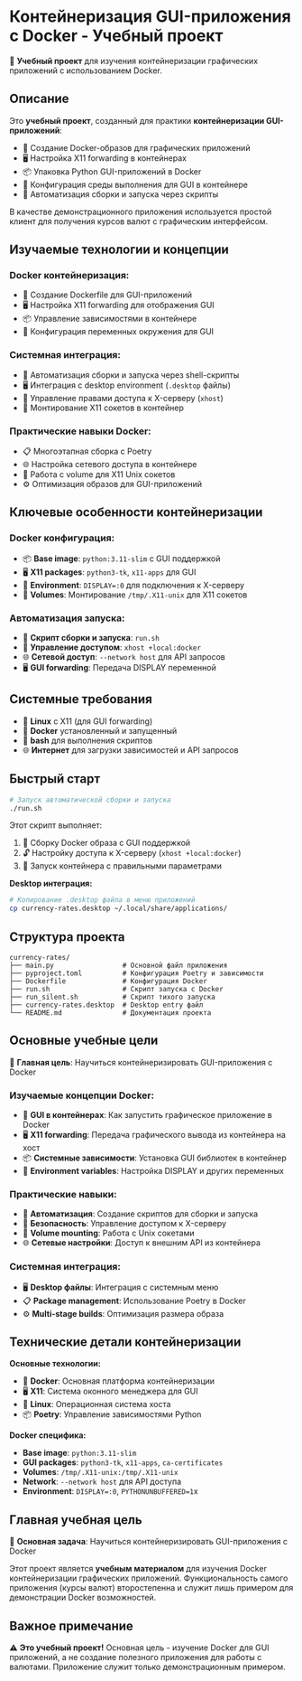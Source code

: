# Контейнеризация GUI-приложения с Docker - Учебный проект

🐳 **Учебный проект** для изучения контейнеризации графических приложений с использованием Docker.

## Описание

Это **учебный проект**, созданный для практики **контейнеризации GUI-приложений**:
- 🐳 Создание Docker-образов для графических приложений
- 🖥️ Настройка X11 forwarding в контейнерах
- 📦 Упаковка Python GUI-приложений в Docker
- 🔧 Конфигурация среды выполнения для GUI в контейнере
- 🚀 Автоматизация сборки и запуска через скрипты

В качестве демонстрационного приложения используется простой клиент для получения курсов валют с графическим интерфейсом.

## Изучаемые технологии и концепции

### Docker контейнеризация:
- 🐳 Создание Dockerfile для GUI-приложений
- 🖥️ Настройка X11 forwarding для отображения GUI
- 📦 Управление зависимостями в контейнере
- 🔧 Конфигурация переменных окружения для GUI

### Системная интеграция:
- 🚀 Автоматизация сборки и запуска через shell-скрипты
- 🖥️ Интеграция с desktop environment (`.desktop` файлы)
- 🔐 Управление правами доступа к X-серверу (`xhost`)
- 📂 Монтирование X11 сокетов в контейнер

### Практические навыки Docker:
- 📋 Многоэтапная сборка с Poetry
- 🌐 Настройка сетевого доступа в контейнере
- 💾 Работа с volume для X11 Unix сокетов
- ⚙️ Оптимизация образов для GUI-приложений

## Ключевые особенности контейнеризации

### Docker конфигурация:
- 📦 **Base image**: `python:3.11-slim` с GUI поддержкой
- 🖥️ **X11 packages**: `python3-tk`, `x11-apps` для GUI
- 🔧 **Environment**: `DISPLAY=:0` для подключения к X-серверу
- 📁 **Volumes**: Монтирование `/tmp/.X11-unix` для X11 сокетов

### Автоматизация запуска:
- 🚀 **Скрипт сборки и запуска**: `run.sh`
- 🔐 **Управление доступом**: `xhost +local:docker`
- 🌐 **Сетевой доступ**: `--network host` для API запросов
- 🖥️ **GUI forwarding**: Передача DISPLAY переменной

## Системные требования

- 🐧 **Linux** с X11 (для GUI forwarding)
- 🐳 **Docker** установленный и запущенный
- 🔧 **bash** для выполнения скриптов
- 🌐 **Интернет** для загрузки зависимостей и API запросов

## Быстрый старт

```bash
# Запуск автоматической сборки и запуска
./run.sh
```

Этот скрипт выполняет:
1. 🔨 Сборку Docker образа с GUI поддержкой
2. 🔓 Настройку доступа к X-серверу (`xhost +local:docker`)
3. 🚀 Запуск контейнера с правильными параметрами

**Desktop интеграция:**
```bash
# Копирование .desktop файла в меню приложений
cp currency-rates.desktop ~/.local/share/applications/
```

## Структура проекта

```
currency-rates/
├── main.py                 # Основной файл приложения
├── pyproject.toml          # Конфигурация Poetry и зависимости
├── Dockerfile              # Конфигурация Docker
├── run.sh                  # Скрипт запуска с Docker
├── run_silent.sh           # Скрипт тихого запуска
├── currency-rates.desktop  # Desktop entry файл
└── README.md               # Документация проекта
```

## Основные учебные цели

🎯 **Главная цель**: Научиться контейнеризировать GUI-приложения с Docker

### Изучаемые концепции Docker:
- 🐳 **GUI в контейнерах**: Как запустить графическое приложение в Docker
- 🖥️ **X11 forwarding**: Передача графического вывода из контейнера на хост
- 📦 **Системные зависимости**: Установка GUI библиотек в контейнер
- 🔧 **Environment variables**: Настройка DISPLAY и других переменных

### Практические навыки:
- 🚀 **Автоматизация**: Создание скриптов для сборки и запуска
- 🔐 **Безопасность**: Управление доступом к X-серверу
- 📁 **Volume mounting**: Работа с Unix сокетами
- 🌐 **Сетевые настройки**: Доступ к внешним API из контейнера

### Системная интеграция:
- 🖥️ **Desktop файлы**: Интеграция с системным меню
- 📋 **Package management**: Использование Poetry в Docker
- ⚙️ **Multi-stage builds**: Оптимизация размера образа

## Технические детали контейнеризации

**Основные технологии:**
- 🐳 **Docker**: Основная платформа контейнеризации
- 🖥️ **X11**: Система оконного менеджера для GUI
- 🐧 **Linux**: Операционная система хоста
- 📦 **Poetry**: Управление зависимостями Python

**Docker специфика:**
- **Base image**: `python:3.11-slim`
- **GUI packages**: `python3-tk`, `x11-apps`, `ca-certificates`
- **Volumes**: `/tmp/.X11-unix:/tmp/.X11-unix`
- **Network**: `--network host` для API доступа
- **Environment**: `DISPLAY=:0`, `PYTHONUNBUFFERED=1`x

## Главная учебная цель

🎯 **Основная задача**: Научиться контейнеризировать GUI-приложения с Docker

Этот проект является **учебным материалом** для изучения Docker контейнеризации графических приложений. Функциональность самого приложения (курсы валют) второстепенна и служит лишь примером для демонстрации Docker возможностей.

## Важное примечание

⚠️ **Это учебный проект!** Основная цель - изучение Docker для GUI приложений, а не создание полезного приложения для работы с валютами. Приложение служит только демонстрационным примером.
